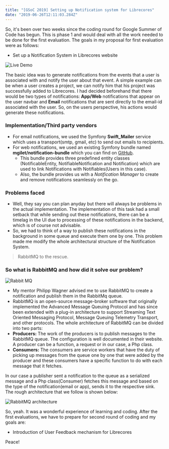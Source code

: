 ```yaml
---
title: "[GSoC 2019] Setting up Notification system for Librecores"
date: "2019-06-26T12:11:03.284Z"
---
```


So, it's been over two weeks since the coding round for Google Summer of Code has begun. This is phase 1  and would deal with all the work needed to be done for the first evaluation. The goals in my proposal for first evaluation were as follows:
- Set up a Notification System in Librecores website

![Live Demo](https://user-images.githubusercontent.com/26324376/59524833-78b70180-8ef2-11e9-82e3-5019f8304602.png)

The basic idea was to generate notifications from the events that a user is associated with and notify the user about that event. A simple example can be when a user creates a project, we can notify him that his project was successfully added to Librecores. I had decided beforehand that there would be two types of notifications: **App/Web** notifications that appear on the user navbar and **Email** notifications that are sent directly to the email-id associated with the user. So, on the users perspective, his actions would generate these notifications. 

### Implementation/Third party vendors
- For email notifications, we used the Symfony **Swift_Mailer** service which uses a transport(smtp, gmail, etc) to send out emails to recipients.
- For web notifications, we used an existing Symfony bundle named **mgilet/notification-bundle** which you can find on [GitHub](https://github.com/maximilienGilet/notification-bundle).
    - This bundle provides three predefined entity classes (NotificableEntity, NotifiableNotification and Notification) which are used to link Notifications with Notifiables(Users in this case). 
    - Also, the bundle provides us with a *Notification Manager* to create and remove notifications seamlessly on the go.

### Problems faced
- Well, they say you can plan anyday but there will always be problems in the actual implementation. The implementation of this task had a small setback that while sending out these notifications, there can be a timelag in the UI due to processing of these notifications in the backend, which is of course not advisable. 
- So, we had to think of a way to publish these notifications in the background in some queue and execute them one by one. This problem made me modify the whole architectural structure of the Notification System.

> RabbitMQ to the rescue.

### So what is RabbitMQ and how did it solve our problem?

![Rabbit MQ](https://cdn-images-1.medium.com/max/1200/1*UnYL-2r54_7AnEwQv0cVxA.png)

- My mentor Philipp Wagner advised me to use RabbitMQ to create a notification and publish them in the RabbitMq queue. 
- RabbitMQ is an open-source message-broker software that originally implemented the Advanced Message Queuing Protocol and has since been extended with a plug-in architecture to support Streaming Text Oriented Messaging Protocol, Message Queuing Telemetry Transport, and other protocols.
The whole architecture of RabbitMQ can be divided into two parts:
- **Producers:**
The work of the producers is to publish messages to the RabbitMQ queue. The configuration is well documented in their website. A producer can be a function, a request or in our case, a Php class.
- **Consumers:**
The consumers are service workers that have the duty of picking up messages from the queue one by one that were added by the producer and these consumers have a specific function to do with each message that it fetches. 

In our case a publisher sent a notification to the queue as a serialized message and a Php class(Consumer) fetches this message and based on the type of the notification(email or app), sends it to the respective sink. The rough architecture that we follow is shown below:

![RabbitMQ architecture](https://user-images.githubusercontent.com/1467123/59163316-43c43c80-8af7-11e9-9cca-d53e5e747f10.png)

So, yeah. It was a wonderful experience of learning and coding. After the first evaluations, we have to prepare for second round of coding and my goals are:
- Introduction of User Feedback mechanism for Librecores

Peace!